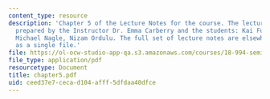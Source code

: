 ```yaml
---
content_type: resource
description: 'Chapter 5 of the Lecture Notes for the course. The lecture notes were
  prepared by the Instructor Dr. Emma Carberry and the students: Kai Fung, David Glasser,
  Michael Nagle, Nizam Ordulu. The full set of lecture notes are elsewhere available
  as a single file.'
file: https://ol-ocw-studio-app-qa.s3.amazonaws.com/courses/18-994-seminar-in-geometry-fall-2004/ceed37e7cecad104afff5dfdaa40dfce_chapter5.pdf
file_type: application/pdf
resourcetype: Document
title: chapter5.pdf
uid: ceed37e7-ceca-d104-afff-5dfdaa40dfce
---
```

